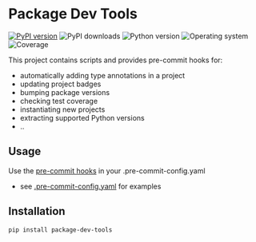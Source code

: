# Package Dev Tools
[![PyPI version](https://badge.fury.io/py/package-dev-tools.svg)](https://badge.fury.io/py/package-dev-tools)
![PyPI downloads](https://img.shields.io/pypi/dm/package-dev-tools)
![Python version](https://img.shields.io/badge/python-3.10+-brightgreen)
![Operating system](https://img.shields.io/badge/os-linux%20%7c%20macOS%20%7c%20windows-brightgreen)
![Coverage](https://img.shields.io/badge/coverage-100%25-brightgreen)

This project contains scripts and provides pre-commit hooks for:
* automatically adding type annotations in a project
* updating project badges
* bumping package versions
* checking test coverage
* instantiating new projects
* extracting supported Python versions
* ..

## Usage
Use the [pre-commit hooks](https://github.com/quintenroets/package-dev-tools/tree/main/.pre-commit-hooks.yaml) in your .pre-commit-config.yaml
* see [.pre-commit-config.yaml](https://github.com/quintenroets/package-dev-tools/tree/main/.pre-commit-config.yaml) for examples

## Installation
```shell
pip install package-dev-tools
```
